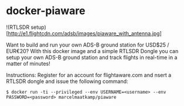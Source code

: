 # docker-piaware
!(RTLSDR setup)[http://e1.flightcdn.com/adsb/images/piaware_with_antenna.jpg]

Want to build and run your own ADS-B ground station for USD$25 / EUR€20? With this docker image and a simple RTLSDR Dongle you can setup your own ADS-B ground station and track flights in real-time in a matter of minutes!

Instructions: Register for an account for flightaware.com and nsert a RTLSDR dongle and issue the following command: 
```
$ docker run -ti --privileged --env USERNAME=<username> --env PASSWORD=<password> marcelmaatkamp/piaware
```
